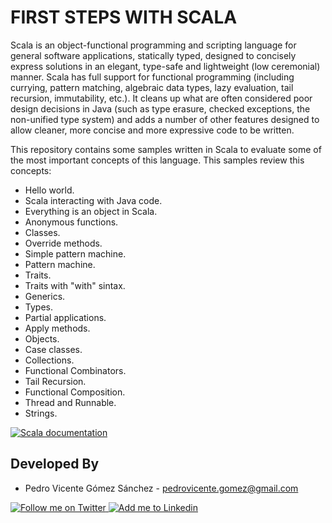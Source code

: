 FIRST STEPS WITH SCALA
======================

Scala is an object-functional programming and scripting language for general software applications, statically typed, designed to concisely express solutions in an elegant, type-safe and lightweight (low ceremonial) manner. Scala has full support for functional programming (including currying, pattern matching, algebraic data types, lazy evaluation, tail recursion, immutability, etc.). It cleans up what are often considered poor design decisions in Java (such as type erasure, checked exceptions, the non-unified type system) and adds a number of other features designed to allow cleaner, more concise and more expressive code to be written.

This repository contains some samples written in Scala to evaluate some of the most important concepts of this language. This samples review this concepts:

* Hello world.
* Scala interacting with Java code.
* Everything is an object in Scala.
* Anonymous functions.
* Classes.
* Override methods.
* Simple pattern machine.
* Pattern machine.
* Traits.
* Traits with "with" sintax.
* Generics.
* Types.
* Partial applications.
* Apply methods.
* Objects.
* Case classes.
* Collections.
* Functional Combinators.
* Tail Recursion.
* Functional Composition.
* Thread and Runnable.
* Strings.

<a href="http://docs.scala-lang.org/">
  <img alt="Scala documentation" src="http://upload.wikimedia.org/wikipedia/en/8/85/Scala_logo.png" />
</a>



Developed By
------------

* Pedro Vicente Gómez Sánchez - <pedrovicente.gomez@gmail.com>

<a href="https://twitter.com/pedro_g_s">
  <img alt="Follow me on Twitter" src="http://imageshack.us/a/img812/3923/smallth.png" />
</a>
<a href="http://www.linkedin.com/in/pedrovg">
  <img alt="Add me to Linkedin" src="http://imageshack.us/a/img41/7877/smallld.png" />
</a>
